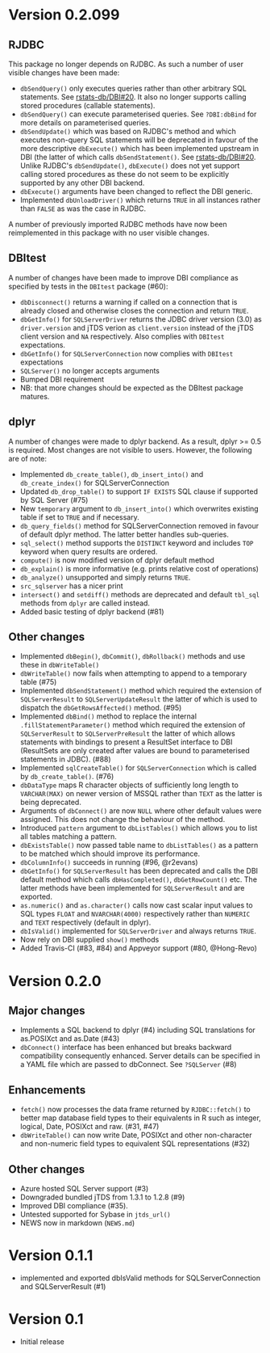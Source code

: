 # Version 0.2.099

## RJDBC

This package no longer depends on RJDBC. As such a number of user visible changes have been made:

- `dbSendQuery()` only executes queries rather than other arbitrary SQL statements. See [rstats-db/DBI#20](https://github.com/rstats-db/DBI/issues/20). It also no longer supports calling stored procedures (callable statements).
- `dbSendQuery()` can execute parameterised queries. See `?DBI:dbBind` for more details on parameterised queries.
- `dbSendUpdate()` which was based on RJDBC's method and which executes non-query SQL statements will be deprecated in favour of the more descriptive `dbExecute()` which has been implemented upstream in DBI (the latter of which calls `dbSendStatement()`. See [rstats-db/DBI#20](https://github.com/rstats-db/DBI/issues/20). Unlike RJDBC's `dbSendUpdate()`, `dbExecute()` does not yet support calling stored procedures as these do not seem to be explicitly supported by any other DBI backend. 
- `dbExecute()` arguments have been changed to reflect the DBI generic.
- Implemented `dbUnloadDriver()` which returns `TRUE` in all instances rather than `FALSE` as was the case in RJDBC.

A number of previously imported RJDBC methods have now been reimplemented in this package with no user visible changes.

## DBItest

A number of changes have been made to improve DBI compliance as specified by tests in the `DBItest` package (#60):

- `dbDisconnect()` returns a warning if called on a connection that is already closed and otherwise closes the connection and return `TRUE`.
- `dbGetInfo()` for `SQLServerDriver` returns the JDBC driver version (3.0) as `driver.version` and jTDS verion as `client.version` instead of the jTDS client version and `NA` respectively. Also complies with `DBItest` expectations.
- `dbGetInfo()` for `SQLServerConnection` now complies with `DBItest` expectations
- `SQLServer()` no longer accepts arguments
- Bumped DBI requirement
- NB: that more changes should be expected as the DBItest package matures.

## dplyr

A number of changes were made to dplyr backend. As a result, dplyr >= 0.5 is required. Most changes are not visible to users. However, the following are of note:

- Implemented `db_create_table()`, `db_insert_into()` and `db_create_index()` for SQLServerConnection
- Updated `db_drop_table()` to support `IF EXISTS` SQL clause if supported by 
SQL Server (#75)
- New `temporary` argument to `db_insert_into()` which overwrites existing table if set to `TRUE` and if necessary. 
- `db_query_fields()` method for SQLServerConnection removed in favour of default dplyr method. The latter better handles sub-queries.
- `sql_select()` method supports the `DISTINCT` keyword and includes `TOP` keyword when query results are ordered.
- `compute()` is now modified version of dplyr default method
- `db_explain()` is more informative (e.g. prints relative cost of operations)
- `db_analyze()` unsupported and simply returns `TRUE`.
- `src_sqlserver` has a nicer print
- `intersect()` and `setdiff()` methods are deprecated and default `tbl_sql` methods from `dplyr` are called instead.
- Added basic testing of dplyr backend (#81)

## Other changes

- Implemented `dbBegin()`, `dbCommit()`, `dbRollback()` methods and use these in `dbWriteTable()`
- `dbWriteTable()` now fails when attempting to append to a temporary table (#75)
- Implemented `dbSendStatement()` method which required the extension of `SQLServerResult` to `SQLServerUpdateResult` the latter of which is used to dispatch the `dbGetRowsAffected()` method. (#95)
- Implemented `dbBind()` method to replace the internal `.fillStatementParameter()` method which required the extension of `SQLServerResult` to `SQLServerPreResult` the latter of which allows statements with bindings to present a ResultSet interface to DBI (ResultSets are only created after values are bound to parameterised statements in JDBC). (#88)
- Implemented `sqlCreateTable()` for `SQLServerConnection` which is called by `db_create_table()`. (#76)
- `dbDataType` maps R character objects of sufficiently long length to `VARCHAR(MAX)` on newer version of MSSQL rather than `TEXT` as the latter is being deprecated.
- Arguments of `dbConnect()` are now `NULL` where other default values were assigned. This does not change the behaviour of the method.
- Introduced `pattern` argument to `dbListTables()` which allows you to list all tables matching a pattern.
- `dbExistsTable()` now passed table name to `dbListTables()` as a pattern to be matched which should improve its performance.
- `dbColumnInfo()` succeeds in running (#96, @r2evans)
- `dbGetInfo()` for `SQLServerResult` has been deprecated and calls the DBI default method which calls `dbHasCompleted()`, `dbGetRowCount()` etc. The latter methods have been implemented for `SQLServerResult` and are exported.
- `as.numeric()` and `as.character()` calls now cast scalar input values to SQL types `FLOAT` and `NVARCHAR(4000)` respectively rather than `NUMERIC` and `TEXT` respectively (default in dplyr). 
- `dbIsValid()` implemented for `SQLServerDriver` and always returns `TRUE`.
- Now rely on DBI supplied `show()` methods
- Added Travis-CI (#83, #84) and Appveyor support (#80, @Hong-Revo)

# Version 0.2.0

## Major changes

- Implements a SQL backend to dplyr (#4) including SQL translations for as.POSIXct and as.Date (#43)
- `dbConnect()` interface has been enhanced but breaks backward compatibility consequently enhanced. Server details can be specified in a YAML file which are passed to dbConnect. See `?SQLServer` (#8)

## Enhancements

- `fetch()` now processes the data frame returned by `RJDBC::fetch()` to better map database field types to their equivalents in R such as integer, logical, Date, POSIXct and raw. (#31, #47)
- `dbWriteTable()` can now write Date, POSIXct and other non-character and non-numeric field types to equivalent SQL representations (#32)

## Other changes

- Azure hosted SQL Server support (#3)
- Downgraded bundled jTDS from 1.3.1 to 1.2.8 (#9)
- Improved DBI compliance (#35).
- Untested supported for Sybase in `jtds_url()`
- NEWS now in markdown (`NEWS.md`)

# Version 0.1.1

- implemented and exported dbIsValid methods for SQLServerConnection and SQLServerResult (#1)

# Version 0.1

- Initial release
